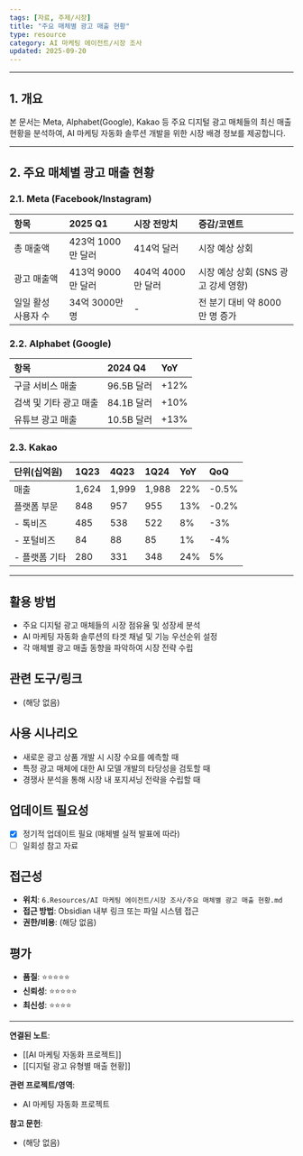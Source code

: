 ```yaml
---
tags: [자료, 주제/시장]
title: "주요 매체별 광고 매출 현황"
type: resource
category: AI 마케팅 에이전트/시장 조사
updated: 2025-09-20
---
```



---

## 1. 개요

본 문서는 Meta, Alphabet(Google), Kakao 등 주요 디지털 광고 매체들의 최신 매출 현황을 분석하여, AI 마케팅 자동화 솔루션 개발을 위한 시장 배경 정보를 제공합니다.

---

## 2. 주요 매체별 광고 매출 현황

### 2.1. Meta (Facebook/Instagram)

| 항목 | 2025 Q1 | 시장 전망치 | 증감/코멘트 |
| :--- | :--- | :--- | :--- |
| 총 매출액 | 423억 1000만 달러 | 414억 달러 | 시장 예상 상회 |
| 광고 매출액 | 413억 9000만 달러 | 404억 4000만 달러 | 시장 예상 상회 (SNS 광고 강세 영향) |
| 일일 활성 사용자 수 | 34억 3000만 명 | - | 전 분기 대비 약 8000만 명 증가 |

### 2.2. Alphabet (Google)

| 항목 | 2024 Q4 | YoY |
| :--- | :--- | :--- |
| 구글 서비스 매출 | 96.5B 달러 | +12% |
| 검색 및 기타 광고 매출 | 84.1B 달러 | +10% |
| 유튜브 광고 매출 | 10.5B 달러 | +13% |

### 2.3. Kakao

| 단위(십억원) | 1Q23 | 4Q23 | 1Q24 | YoY | QoQ |
| :--- | :--- | :--- | :--- | :--- | :--- |
| 매출 | 1,624 | 1,999 | 1,988 | 22% | -0.5% |
| 플랫폼 부문 | 848 | 957 | 955 | 13% | -0.2% |
| - 톡비즈 | 485 | 538 | 522 | 8% | -3% |
| - 포털비즈 | 84 | 88 | 85 | 1% | -4% |
| - 플랫폼 기타 | 280 | 331 | 348 | 24% | 5% |

---

## 활용 방법
<!-- 이 자료를 어떻게 활용할 수 있는가? -->
- 주요 디지털 광고 매체들의 시장 점유율 및 성장세 분석
- AI 마케팅 자동화 솔루션의 타겟 채널 및 기능 우선순위 설정
- 각 매체별 광고 매출 동향을 파악하여 시장 전략 수립

## 관련 도구/링크
<!-- 관련된 도구, 웹사이트, 링크들 -->
- (해당 없음)

## 사용 시나리오
<!-- 어떤 상황에서 이 자료가 유용할 것인가? -->
- 새로운 광고 상품 개발 시 시장 수요를 예측할 때
- 특정 광고 매체에 대한 AI 모델 개발의 타당성을 검토할 때
- 경쟁사 분석을 통해 시장 내 포지셔닝 전략을 수립할 때

## 업데이트 필요성
<!-- 이 자료가 시간이 지나면 업데이트가 필요한가? -->
- [x] 정기적 업데이트 필요 (매체별 실적 발표에 따라)
- [ ] 일회성 참고 자료

## 접근성
<!-- 이 자료에 어떻게 접근할 수 있는가? -->
- **위치**: `6.Resources/AI 마케팅 에이전트/시장 조사/주요 매체별 광고 매출 현황.md`
- **접근 방법**: Obsidian 내부 링크 또는 파일 시스템 접근
- **권한/비용**: (해당 없음)

## 평가
<!-- 이 자료의 품질이나 신뢰성에 대한 평가 -->
- **품질**: ⭐⭐⭐⭐⭐
- **신뢰성**: ⭐⭐⭐⭐⭐
- **최신성**: ⭐⭐⭐⭐

---

**연결된 노트**:
- [[AI 마케팅 자동화 프로젝트]]
- [[디지털 광고 유형별 매출 현황]]

**관련 프로젝트/영역**:
- AI 마케팅 자동화 프로젝트

**참고 문헌**:
- (해당 없음)
